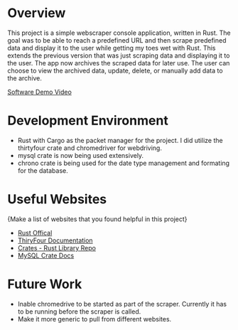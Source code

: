 # Overview
This project is a simple webscraper console application, written in Rust. The goal was to be able to reach a predefined URL and then scrape predefined data and display it to the user while getting my toes wet with Rust. This extends the previous version that was just scraping data and displaying it to the user. The app now archives the scraped data for later use. The user can choose to view the archived data, update, delete, or manually add data to the archive. 



[Software Demo Video](https://youtu.be/AZss8qHDkuw)

# Development Environment
- Rust with Cargo as the packet manager for the project. I did utilize the thirtyfour crate and chromedriver for webdriving.
- mysql crate is now being used extensively.
- chrono crate is being used for the date type management and formating for the database.


# Useful Websites

{Make a list of websites that you found helpful in this project}
- [Rust Offical](https://www.rust-lang.org/)
- [ThiryFour Documentation](https://vrtgs.github.io/thirtyfour/)
- [Crates - Rust Library Repo](https://crates.io/)
- [MySQL Crate Docs](https://docs.rs/mysql/latest/mysql/index.html#queryresult)

# Future Work
- Inable chromedrive to be started as part of the scraper. Currently it has to be running before the scraper is called. 
- Make it more generic to pull from different websites.